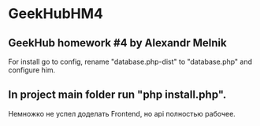# GeekHubHM4
GeekHub homework #4 by Alexandr Melnik
-----------------------------------
For install go to config, rename "database.php-dist" to "database.php" and configure him.

In project main folder run "php install.php".
------------------------------------
Немножко не успел доделать Frontend, но api полностью рабочее.